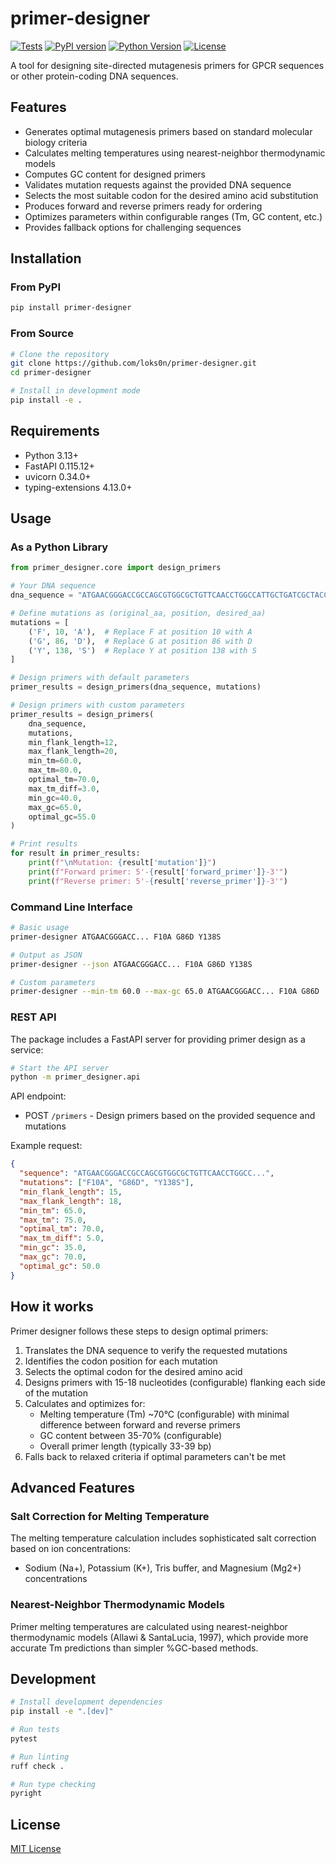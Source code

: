 # primer-designer

[![Tests](https://github.com/loks0n/primer-designer/actions/workflows/test.yml/badge.svg)](https://github.com/loks0n/primer-designer/actions/workflows/test.yml)
[![PyPI version](https://img.shields.io/pypi/v/primer-designer.svg)](https://pypi.org/project/primer-designer/)
[![Python Version](https://img.shields.io/pypi/pyversions/primer-designer.svg)](https://pypi.org/project/primer-designer/)
[![License](https://img.shields.io/github/license/loks0n/primer-designer.svg)](https://github.com/loks0n/primer-designer/blob/main/LICENSE)

A tool for designing site-directed mutagenesis primers for GPCR sequences or other protein-coding DNA sequences.

## Features

- Generates optimal mutagenesis primers based on standard molecular biology criteria
- Calculates melting temperatures using nearest-neighbor thermodynamic models
- Computes GC content for designed primers
- Validates mutation requests against the provided DNA sequence
- Selects the most suitable codon for the desired amino acid substitution
- Produces forward and reverse primers ready for ordering
- Optimizes parameters within configurable ranges (Tm, GC content, etc.)
- Provides fallback options for challenging sequences

## Installation

### From PyPI

```bash
pip install primer-designer
```

### From Source

```bash
# Clone the repository
git clone https://github.com/loks0n/primer-designer.git
cd primer-designer

# Install in development mode
pip install -e .
```

## Requirements

- Python 3.13+
- FastAPI 0.115.12+
- uvicorn 0.34.0+
- typing-extensions 4.13.0+

## Usage

### As a Python Library

```python
from primer_designer.core import design_primers

# Your DNA sequence
dna_sequence = "ATGAACGGGACCGCCAGCGTGGCGCTGTTCAACCTGGCCATTGCTGATCGCTACCTGGCCATCGTCCTCTCTGCC..."

# Define mutations as (original_aa, position, desired_aa)
mutations = [
    ('F', 10, 'A'),  # Replace F at position 10 with A
    ('G', 86, 'D'),  # Replace G at position 86 with D
    ('Y', 138, 'S')  # Replace Y at position 138 with S
]

# Design primers with default parameters
primer_results = design_primers(dna_sequence, mutations)

# Design primers with custom parameters
primer_results = design_primers(
    dna_sequence, 
    mutations,
    min_flank_length=12,
    max_flank_length=20,
    min_tm=60.0,
    max_tm=80.0,
    optimal_tm=70.0,
    max_tm_diff=3.0,
    min_gc=40.0,
    max_gc=65.0,
    optimal_gc=55.0
)

# Print results
for result in primer_results:
    print(f"\nMutation: {result['mutation']}")
    print(f"Forward primer: 5'-{result['forward_primer']}-3'")
    print(f"Reverse primer: 5'-{result['reverse_primer']}-3'")
```

### Command Line Interface

```bash
# Basic usage
primer-designer ATGAACGGGACC... F10A G86D Y138S

# Output as JSON
primer-designer --json ATGAACGGGACC... F10A G86D Y138S

# Custom parameters
primer-designer --min-tm 60.0 --max-gc 65.0 ATGAACGGGACC... F10A G86D
```

### REST API

The package includes a FastAPI server for providing primer design as a service:

```bash
# Start the API server
python -m primer_designer.api
```

API endpoint:
- POST `/primers` - Design primers based on the provided sequence and mutations

Example request:
```json
{
  "sequence": "ATGAACGGGACCGCCAGCGTGGCGCTGTTCAACCTGGCC...",
  "mutations": ["F10A", "G86D", "Y138S"],
  "min_flank_length": 15,
  "max_flank_length": 18,
  "min_tm": 65.0,
  "max_tm": 75.0,
  "optimal_tm": 70.0,
  "max_tm_diff": 5.0,
  "min_gc": 35.0,
  "max_gc": 70.0,
  "optimal_gc": 50.0
}
```

## How it works

Primer designer follows these steps to design optimal primers:

1. Translates the DNA sequence to verify the requested mutations
2. Identifies the codon position for each mutation
3. Selects the optimal codon for the desired amino acid
4. Designs primers with 15-18 nucleotides (configurable) flanking each side of the mutation
5. Calculates and optimizes for:
   - Melting temperature (Tm) ~70°C (configurable) with minimal difference between forward and reverse primers
   - GC content between 35-70% (configurable)
   - Overall primer length (typically 33-39 bp)
6. Falls back to relaxed criteria if optimal parameters can't be met

## Advanced Features

### Salt Correction for Melting Temperature

The melting temperature calculation includes sophisticated salt correction based on ion concentrations:
- Sodium (Na+), Potassium (K+), Tris buffer, and Magnesium (Mg2+) concentrations

### Nearest-Neighbor Thermodynamic Models

Primer melting temperatures are calculated using nearest-neighbor thermodynamic models (Allawi & SantaLucia, 1997), which provide more accurate Tm predictions than simpler %GC-based methods.

## Development

```bash
# Install development dependencies
pip install -e ".[dev]"

# Run tests
pytest

# Run linting
ruff check .

# Run type checking
pyright
```

## License

[MIT License](LICENSE)